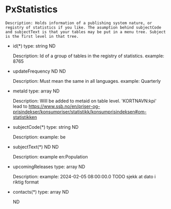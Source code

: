 # PxStatistics

    Description: Holds information of a publishing system nature, or registry of statistics if you like. The asumption behind subjectCode and subjectText is that your tables may be put in a menu tree. Subject is the first level in that tree.

 - id(*) type: string ND

    Description: Id of a group of tables in the registry of statistics. example: 8765

 - updateFrequency ND ND

    Description: Must mean the same in all languages. example: Quarterly

 - metaId type: array ND

    Description: Will be added to metaid on table level. 'KORTNAVN:kpi' lead to https://www.ssb.no/en/priser-og-prisindekser/konsumpriser/statistikk/konsumprisindeksen#om-statistikken 

 - subjectCode(*) type: string ND

    Description: example: be

 - subjectText(*) ND ND

    Description: example en:Population

 - upcomingReleases type: array ND

    Description: example: 2024-02-05 08:00:00.0 TODO sjekk at dato i riktig format

 - contacts(*) type: array ND

    ND

